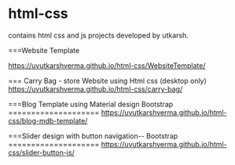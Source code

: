 # html-css
contains html css and js projects developed by utkarsh.


===Website Template

<a href="https://uvutkarshverma.github.io/html-css/WebsiteTemplate/">https://uvutkarshverma.github.io/html-css/WebsiteTemplate/</a>

=== Carry Bag - store Website using Html css (desktop only)
<a href="https://uvutkarshverma.github.io/html-css/carry-bag/">https://uvutkarshverma.github.io/html-css/carry-bag/</a>

===Blog Template using Material design Bootstrap  ====================
<a href="https://uvutkarshverma.github.io/html-css/blog-mdb-template/">https://uvutkarshverma.github.io/html-css/blog-mdb-template/</a>

===Slider design with button navigation-- Bootstrap  ====================
<a href="https://uvutkarshverma.github.io/html-css/slider-button-js/">https://uvutkarshverma.github.io/html-css/slider-button-js/</a>



